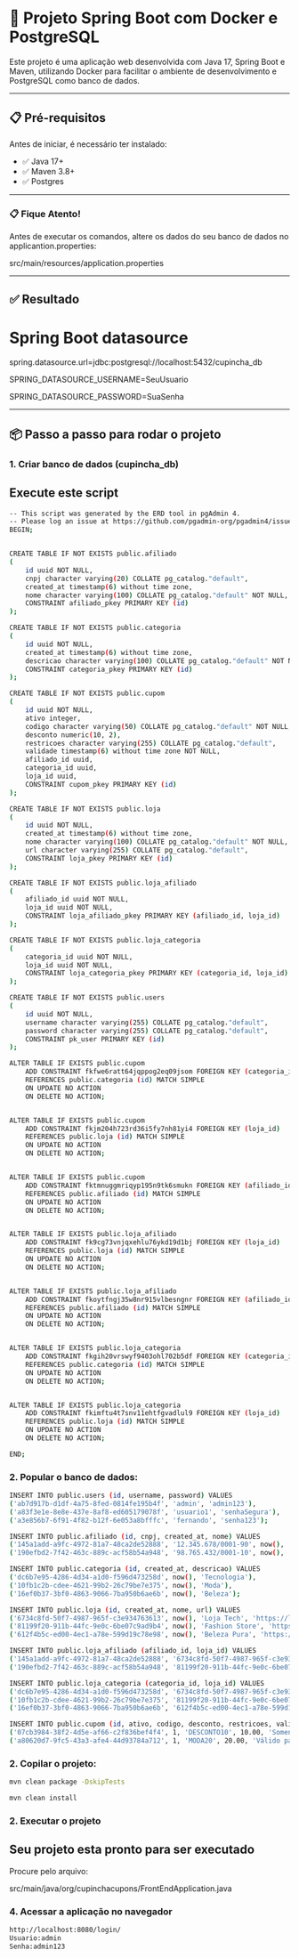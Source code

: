 # 🚀 Projeto Spring Boot com Docker e PostgreSQL

Este projeto é uma aplicação web desenvolvida com Java 17, Spring Boot e Maven, utilizando Docker para facilitar o ambiente de desenvolvimento e PostgreSQL como banco de dados.

---

## 📋 Pré-requisitos

Antes de iniciar, é necessário ter instalado:

- ✅ Java 17+
- ✅ Maven 3.8+
- ✅ Postgres

---
### 📋 Fique Atento!

Antes de executar os comandos, altere os dados do seu banco de dados no applicantion.properties:

src/main/resources/application.properties

---

## ✅ Resultado

# Spring Boot datasource
spring.datasource.url=jdbc:postgresql://localhost:5432/cupincha_db

SPRING_DATASOURCE_USERNAME=SeuUsuario

SPRING_DATASOURCE_PASSWORD=SuaSenha

---




## 📦 Passo a passo para rodar o projeto

### 1. Criar banco de dados (cupincha_db)

## Execute este script

```bash
-- This script was generated by the ERD tool in pgAdmin 4.
-- Please log an issue at https://github.com/pgadmin-org/pgadmin4/issues/new/choose if you find any bugs, including reproduction steps.
BEGIN;


CREATE TABLE IF NOT EXISTS public.afiliado
(
    id uuid NOT NULL,
    cnpj character varying(20) COLLATE pg_catalog."default",
    created_at timestamp(6) without time zone,
    nome character varying(100) COLLATE pg_catalog."default" NOT NULL,
    CONSTRAINT afiliado_pkey PRIMARY KEY (id)
);

CREATE TABLE IF NOT EXISTS public.categoria
(
    id uuid NOT NULL,
    created_at timestamp(6) without time zone,
    descricao character varying(100) COLLATE pg_catalog."default" NOT NULL,
    CONSTRAINT categoria_pkey PRIMARY KEY (id)
);

CREATE TABLE IF NOT EXISTS public.cupom
(
    id uuid NOT NULL,
    ativo integer,
    codigo character varying(50) COLLATE pg_catalog."default" NOT NULL,
    desconto numeric(10, 2),
    restricoes character varying(255) COLLATE pg_catalog."default",
    validade timestamp(6) without time zone NOT NULL,
    afiliado_id uuid,
    categoria_id uuid,
    loja_id uuid,
    CONSTRAINT cupom_pkey PRIMARY KEY (id)
);

CREATE TABLE IF NOT EXISTS public.loja
(
    id uuid NOT NULL,
    created_at timestamp(6) without time zone,
    nome character varying(100) COLLATE pg_catalog."default" NOT NULL,
    url character varying(255) COLLATE pg_catalog."default",
    CONSTRAINT loja_pkey PRIMARY KEY (id)
);

CREATE TABLE IF NOT EXISTS public.loja_afiliado
(
    afiliado_id uuid NOT NULL,
    loja_id uuid NOT NULL,
    CONSTRAINT loja_afiliado_pkey PRIMARY KEY (afiliado_id, loja_id)
);

CREATE TABLE IF NOT EXISTS public.loja_categoria
(
    categoria_id uuid NOT NULL,
    loja_id uuid NOT NULL,
    CONSTRAINT loja_categoria_pkey PRIMARY KEY (categoria_id, loja_id)
);

CREATE TABLE IF NOT EXISTS public.users
(
    id uuid NOT NULL,
    username character varying(255) COLLATE pg_catalog."default",
    password character varying(255) COLLATE pg_catalog."default",
    CONSTRAINT pk_user PRIMARY KEY (id)
);

ALTER TABLE IF EXISTS public.cupom
    ADD CONSTRAINT fkfwe6ratt64jqppog2eq09jsom FOREIGN KEY (categoria_id)
    REFERENCES public.categoria (id) MATCH SIMPLE
    ON UPDATE NO ACTION
    ON DELETE NO ACTION;


ALTER TABLE IF EXISTS public.cupom
    ADD CONSTRAINT fkjm204h723rd36i5fy7nh81yi4 FOREIGN KEY (loja_id)
    REFERENCES public.loja (id) MATCH SIMPLE
    ON UPDATE NO ACTION
    ON DELETE NO ACTION;


ALTER TABLE IF EXISTS public.cupom
    ADD CONSTRAINT fktmnuggmriqyp195n9tk6smukn FOREIGN KEY (afiliado_id)
    REFERENCES public.afiliado (id) MATCH SIMPLE
    ON UPDATE NO ACTION
    ON DELETE NO ACTION;


ALTER TABLE IF EXISTS public.loja_afiliado
    ADD CONSTRAINT fk9cg73vnjqxehlu76ykd19d1bj FOREIGN KEY (loja_id)
    REFERENCES public.loja (id) MATCH SIMPLE
    ON UPDATE NO ACTION
    ON DELETE NO ACTION;


ALTER TABLE IF EXISTS public.loja_afiliado
    ADD CONSTRAINT fkoytfngj35w8nr915vlbesngnr FOREIGN KEY (afiliado_id)
    REFERENCES public.afiliado (id) MATCH SIMPLE
    ON UPDATE NO ACTION
    ON DELETE NO ACTION;


ALTER TABLE IF EXISTS public.loja_categoria
    ADD CONSTRAINT fkgih20vrswyf9403ohl702b5df FOREIGN KEY (categoria_id)
    REFERENCES public.categoria (id) MATCH SIMPLE
    ON UPDATE NO ACTION
    ON DELETE NO ACTION;


ALTER TABLE IF EXISTS public.loja_categoria
    ADD CONSTRAINT fkimftu4t7snv11ehtfgvadlul9 FOREIGN KEY (loja_id)
    REFERENCES public.loja (id) MATCH SIMPLE
    ON UPDATE NO ACTION
    ON DELETE NO ACTION;

END;
```

### 2. Popular o banco de dados:

```bash
INSERT INTO public.users (id, username, password) VALUES
('ab7d917b-d1df-4a75-8fed-0814fe195b4f', 'admin', 'admin123'),
('a83f3e1e-8e8e-437e-8af8-ed605179078f', 'usuario1', 'senhaSegura'),
('a3e856b7-6f91-4f82-b12f-6e053a8bfffc', 'fernando', 'senha123');

INSERT INTO public.afiliado (id, cnpj, created_at, nome) VALUES
('145a1add-a9fc-4972-81a7-48ca2de52888', '12.345.678/0001-90', now(), 'Afiliado XPTO'),
('190efbd2-7f42-463c-889c-acf58b54a948', '98.765.432/0001-10', now(), 'Afiliado Mega');

INSERT INTO public.categoria (id, created_at, descricao) VALUES
('dc6b7e95-4286-4d34-a1d0-f596d473258d', now(), 'Tecnologia'),
('10fb1c2b-cdee-4621-99b2-26c79be7e375', now(), 'Moda'),
('16ef0b37-3bf0-4863-9066-7ba950b6ae6b', now(), 'Beleza');

INSERT INTO public.loja (id, created_at, nome, url) VALUES
('6734c8fd-50f7-4987-965f-c3e934763613', now(), 'Loja Tech', 'https://lojatech.com'),
('81199f20-911b-44fc-9e0c-6be07c9ad9b4', now(), 'Fashion Store', 'https://fashion.com'),
('612f4b5c-ed00-4ec1-a78e-599d19c78e98', now(), 'Beleza Pura', 'https://beleza.com');

INSERT INTO public.loja_afiliado (afiliado_id, loja_id) VALUES
('145a1add-a9fc-4972-81a7-48ca2de52888', '6734c8fd-50f7-4987-965f-c3e934763613'),
('190efbd2-7f42-463c-889c-acf58b54a948', '81199f20-911b-44fc-9e0c-6be07c9ad9b4');

INSERT INTO public.loja_categoria (categoria_id, loja_id) VALUES
('dc6b7e95-4286-4d34-a1d0-f596d473258d', '6734c8fd-50f7-4987-965f-c3e934763613'),
('10fb1c2b-cdee-4621-99b2-26c79be7e375', '81199f20-911b-44fc-9e0c-6be07c9ad9b4'),
('16ef0b37-3bf0-4863-9066-7ba950b6ae6b', '612f4b5c-ed00-4ec1-a78e-599d19c78e98');

INSERT INTO public.cupom (id, ativo, codigo, desconto, restricoes, validade, afiliado_id, categoria_id, loja_id) VALUES
('07cb3984-38f2-4d5e-af66-c2f836bef4f4', 1, 'DESCONTO10', 10.00, 'Somente para primeira compra', '2025-08-04 14:11:08', '145a1add-a9fc-4972-81a7-48ca2de52888', 'dc6b7e95-4286-4d34-a1d0-f596d473258d', '6734c8fd-50f7-4987-965f-c3e934763613'),
('a80620d7-9fc5-43a3-afe4-44d93784a712', 1, 'MODA20', 20.00, 'Válido para produtos selecionados', '2025-07-20 14:11:08', '190efbd2-7f42-463c-889c-acf58b54a948', '10fb1c2b-cdee-4621-99b2-26c79be7e375', '81199f20-911b-44fc-9e0c-6be07c9ad9b4');
```

### 2. Copilar o projeto:

```bash
mvn clean package -DskipTests

mvn clean install
```

### 2. Executar o projeto

## Seu projeto esta pronto para ser executado

Procure pelo arquivo:

src/main/java/org/cupinchacupons/FrontEndApplication.java

### 4. Acessar a aplicação no navegador
```bash
http://localhost:8080/login/
Usuario:admin
Senha:admin123

```


